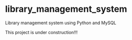 # library_management_system
Library management system using Python and MySQL


This project is under construction!!!
